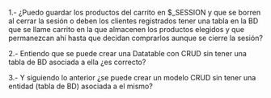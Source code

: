 1.- ¿Puedo guardar los productos del carrito en $_SESSION y que se borren al cerrar la sesión o deben los clientes registrados tener una tabla en la BD que se llame carrito en la que almacenen los productos elegidos y que permanezcan ahí hasta que decidan comprarlos aunque se cierre la sesión?

2.- Entiendo que se puede crear una Datatable con CRUD sin tener una tabla de BD asociada a ella ¿es correcto? 

3.- Y siguiendo lo anterior ¿se puede crear un modelo CRUD sin tener una entidad (tabla de BD) asociada a el mismo? 